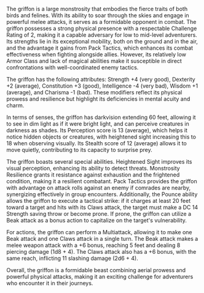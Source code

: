 The griffon is a large monstrosity that embodies the fierce traits of both birds and felines. With its ability to soar through the skies and engage in powerful melee attacks, it serves as a formidable opponent in combat. The griffon possesses a strong physical presence with a respectable Challenge Rating of 2, making it a capable adversary for low to mid-level adventurers. Its strengths lie in its exceptional mobility, both on the ground and in the air, and the advantage it gains from Pack Tactics, which enhances its combat effectiveness when fighting alongside allies. However, its relatively low Armor Class and lack of magical abilities make it susceptible in direct confrontations with well-coordinated enemy tactics.

The griffon has the following attributes: Strength +4 (very good), Dexterity +2 (average), Constitution +3 (good), Intelligence -4 (very bad), Wisdom +1 (average), and Charisma -1 (bad). These modifiers reflect its physical prowess and resilience but highlight its deficiencies in mental acuity and charm. 

In terms of senses, the griffon has darkvision extending 60 feet, allowing it to see in dim light as if it were bright light, and can perceive creatures in darkness as shades. Its Perception score is 13 (average), which helps it notice hidden objects or creatures, with heightened sight increasing this to 18 when observing visually. Its Stealth score of 12 (average) allows it to move quietly, contributing to its capacity to surprise prey.

The griffon boasts several special abilities. Heightened Sight improves its visual perception, enhancing its ability to detect threats. Monstrosity Resilience grants it resistance against exhaustion and the frightened condition, making it a resilient combatant. Pack Tactics provides the griffon with advantage on attack rolls against an enemy if comrades are nearby, synergizing effectively in group encounters. Additionally, the Pounce ability allows the griffon to execute a tactical strike: if it charges at least 20 feet toward a target and hits with its Claws attack, the target must make a DC 14 Strength saving throw or become prone. If prone, the griffon can utilize a Beak attack as a bonus action to capitalize on the target's vulnerability.

For actions, the griffon can perform a Multiattack, allowing it to make one Beak attack and one Claws attack in a single turn. The Beak attack makes a melee weapon attack with a +6 bonus, reaching 5 feet and dealing 8 piercing damage (1d8 + 4). The Claws attack also has a +6 bonus, with the same reach, inflicting 11 slashing damage (2d6 + 4).

Overall, the griffon is a formidable beast combining aerial prowess and powerful physical attacks, making it an exciting challenge for adventurers who encounter it in their journeys.